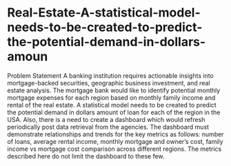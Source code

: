 # Real-Estate-A-statistical-model-needs-to-be-created-to-predict-the-potential-demand-in-dollars-amoun
Problem Statement         A banking institution requires actionable insights into mortgage-backed securities, geographic business investment, and real estate analysis.      The mortgage bank would like to identify potential monthly mortgage expenses for each region based on monthly family income and rental of the real estate.     A statistical model needs to be created to predict the potential demand in dollars amount of loan for each of the region in the USA. Also, there is a need to create a dashboard which would refresh periodically post data retrieval from the agencies.     The dashboard must demonstrate relationships and trends for the key metrics as follows: number of loans, average rental income, monthly mortgage and owner’s cost, family income vs mortgage cost comparison across different regions. The metrics described here do not limit the dashboard to these few.
